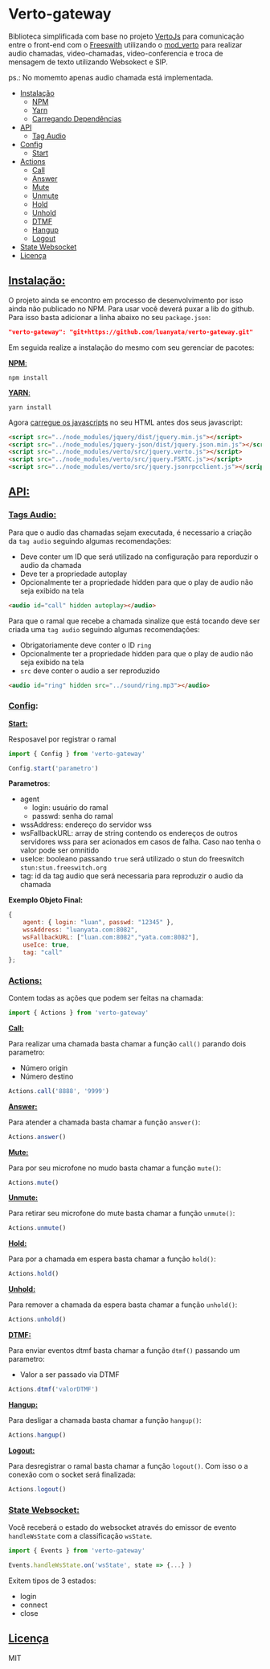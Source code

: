 # Verto-gateway

Biblioteca simplificada com base no projeto [VertoJs](https://evoluxbr.github.io/verto-docs/tut/initializing-verto.html) para comunicação entre o front-end com o [Freeswith](https://freeswitch.org/confluence/display/FREESWITCH/Introduction) utilizando o [mod_verto](https://freeswitch.org/confluence/display/FREESWITCH/mod_verto) para realizar audio chamadas, video-chamadas, video-conferencia e troca de mensagem de texto utilizando Websokect e SIP.

ps.: No momemto apenas audio chamada está implementada.

-   [Instalação](#install)
    -   [NPM](#npm)
    -   [Yarn](#yarn)
    -   [Carregando Dependências](#loadDependence)
-   [API](#api)
    -   [Tag Audio](#tagAudio)
-   [Config]("#config")
    -   [Start](#start)
-   [Actions](#actions)
    -   [Call](#call)
    -   [Answer](#answer)
    -   [Mute](#mute)
    -   [Unmute](#unmute)
    -   [Hold](#hold)
    -   [Unhold](#unhold)
    -   [DTMF](#dtmf)
    -   [Hangup](#hangup)
    -   [Logout](#logout)
-   [State Websocket](#stateWS)
-   [Licença](#license)

## [Instalação:](#install)

O projeto ainda se encontro em processo de desenvolvimento por isso ainda não publicado no NPM. Para usar você deverá puxar a lib do github. Para isso basta adicionar a linha abaixo no seu `package.json`:

```json
"verto-gateway": "git+https://github.com/luanyata/verto-gateway.git"
```

Em seguida realize a instalação do mesmo com seu gerenciar de pacotes:

[**NPM**:](#npm)

```shell
npm install
```

[**YARN**:](#yarn)

```shell
yarn install
```

Agora [carregue os javascripts](#loadDependence) no seu HTML antes dos seus javascript:

```html
<script src="../node_modules/jquery/dist/jquery.min.js"></script>
<script src="../node_modules/jquery-json/dist/jquery.json.min.js"></script>
<script src="../node_modules/verto/src/jquery.verto.js"></script>
<script src="../node_modules/verto/src/jquery.FSRTC.js"></script>
<script src="../node_modules/verto/src/jquery.jsonrpcclient.js"></script>
```

## [API:](#api)

### [**Tags Audio:**](#tagAudio)

Para que o audio das chamadas sejam executada, é necessario a criação da `tag audio` seguindo algumas recomendações:

-   Deve conter um ID que será utilizado na configuração para reporduzir o audio da chamada
-   Deve ter a propriedade autoplay
-   Opcionalmente ter a propriedade hidden para que o play de audio não seja exibido na tela

```html
<audio id="call" hidden autoplay></audio>
```

Para que o ramal que recebe a chamada sinalize que está tocando deve ser criada uma `tag audio` seguindo algumas recomendações:

-   Obrigatoriamente deve conter o ID `ring`
-   Opcionalmente ter a propriedade hidden para que o play de audio não seja exibido na tela
-   `src` deve conter o audio a ser reproduzido

```html
<audio id="ring" hidden src="../sound/ring.mp3"></audio>
```

### [**Config**](#config):

[**Start:**](#start)

Resposavel por registrar o ramal

```javascript
import { Config } from 'verto-gateway'

Config.start('parametro')
```

**Parametros**:

-   agent
    -   login: usuário do ramal
    -   passwd: senha do ramal
-   wssAddress: endereço do servidor wss
-   wsFallbackURL: array de string contendo os endereços de outros servidores wss para ser acionados em casos de falha. Caso nao tenha o valor pode ser omnitido
-   useIce: booleano passando `true` será utilizado o stun do freeswitch `stun:stun.freeswitch.org`
-   tag: id da tag audio que será necessaria para reproduzir o audio da chamada

**Exemplo Objeto Final:**

```js
{
    agent: { login: "luan", passwd: "12345" },
    wssAddress: "luanyata.com:8082",
    wsFallbackURL: ["luan.com:8082","yata.com:8082"],
    useIce: true,
    tag: "call"
};
```

### [**Actions**:](#actions)

Contem todas as ações que podem ser feitas na chamada:

```javascript
import { Actions } from 'verto-gateway'
```

[**Call:**](#call)

Para realizar uma chamada basta chamar a função `call()` parando dois parametro:

-   Número origin
-   Número destino

```js
Actions.call('8888', '9999')
```

[**Answer:**](#answer)

Para atender a chamada basta chamar a função `answer()`:

```js
Actions.answer()
```

[**Mute:**](#mute)

Para por seu microfone no mudo basta chamar a função `mute()`:

```js
Actions.mute()
```

[**Unmute:**](#unmute)

Para retirar seu microfone do mute basta chamar a função `unmute()`:

```js
Actions.unmute()
```

[**Hold:**](#hold)

Para por a chamada em espera basta chamar a função `hold()`:

```js
Actions.hold()
```

[**Unhold:**](#unhold)

Para remover a chamada da espera basta chamar a função `unhold()`:

```js
Actions.unhold()
```

[**DTMF:**](#dtmf)

Para enviar eventos dtmf basta chamar a função `dtmf()` passando um parametro:

-   Valor a ser passado via DTMF

```js
Actions.dtmf('valorDTMF')
```

[**Hangup:**](#hangup)

Para desligar a chamada basta chamar a função `hangup()`:

```js
Actions.hangup()
```

[**Logout:**](#logout)

Para desregistrar o ramal basta chamar a função `logout()`. Com isso o a conexão com o socket será finalizada:

```js
Actions.logout()
```

### [**State Websocket**:](#stateWS)

Você receberá o estado do websocket através do emissor de evento `handleWsState` com a classificação `wsState`.

```javascript
import { Events } from 'verto-gateway'

Events.handleWsState.on('wsState', state => {...} )
```

Exitem tipos de 3 estados:

-   login
-   connect
-   close

## [Licença](#license)

MIT
